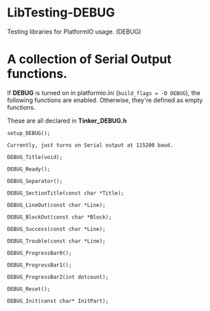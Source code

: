 # LibTesting-DEBUG
Testing libraries for PlatformIO usage. (DEBUG)

# A collection of Serial Output functions.

If **DEBUG** is turned on in platformio.ini (`build_flags = -D DEBUG`), the following functions are enabled.  Otherwise, they're defined as empty functions.

These are all declared in **Tinker_DEBUG.h**

`setup_DEBUG();`

    Currently, just turns on Serial output at 115200 baud.

`DEBUG_Title(void);`

`DEBUG_Ready();`

`DEBUG_Separator();`

`DEBUG_SectionTitle(const char *Title);`

`DEBUG_LineOut(const char *Line);`

`DEBUG_BlockOut(const char *Block);`

`DEBUG_Success(const char *Line);`

`DEBUG_Trouble(const char *Line);`

`DEBUG_ProgressBar0();`

`DEBUG_ProgressBar1();`

`DEBUG_ProgressBar2(int dotcount);`

`DEBUG_Reset();`

`DEBUG_Init(const char* InitPart);`
